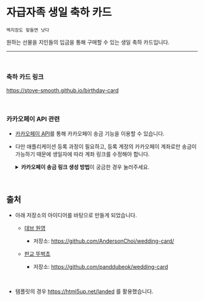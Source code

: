 # 자급자족 생일 축하 카드

`백지장도 맞들면 낫다`

원하는 선물을 지인들의 입금을 통해 구매할 수 있는 생일 축하 카드입니다.

---

<br>

### 축하 카드 링크
https://stove-smooth.github.io/birthday-card

<br>

### 카카오페이 API 관련
- [카카오페이 API](https://developers.kakaopay.com/docs/moneytransfer/sendmoney.link/sendmoney.link-common)를 통해 카카오페이 송금 기능을 이용할 수 있습니다.

- 다만 애플리케이션 등록 과정이 필요하고, 등록 계정의 카카오페이 계좌로만 송금이 가능하기 때문에 생일자에 따라 계좌 링크를 수정해야 합니다.

    <details>
    <summary><b>카카오페이 송금 링크 생성 방법</b>이 궁금한 경우 눌러주세요.</summary>
    <div markdown="1">

    1. 카카오페이 로그인
    - [카카오페이 개발자 사이트](https://developers.kakaopay.com/docs/moneytransfer/sendmoney.link/sendmoney.link-common)에 접속하여 로그인합니다.

    2. 애플리케이션 등록
    - 페이지 상단 배너의 [애플리케이션](https://developers.kakaopay.com/applications)을 클릭한 후 애플리케이션을 등록합니다.

        ![image](https://user-images.githubusercontent.com/59307414/174720672-7dc35179-1951-48bb-811c-b77b833a7096.png)

    3. 송금하기 링크 생성

    - 좌측 사이드바의 **사용 API** 를 클릭한 후, **송금하기 링크 발급**을 통해 링크를 발급받습니다.

        ![image](https://user-images.githubusercontent.com/59307414/174720773-e604d514-3af7-4a98-92cb-df19ff26a098.png)

    </div>
    </details>


<br>

## 출처
- 아래 저장소의 아이디어를 바탕으로 만들게 되었습니다.

    - [데브 원영](https://www.youtube.com/c/%EB%8D%B0%EB%B8%8C%EC%9B%90%EC%98%81DevWonYoung)
        - 저장소: https://github.com/AndersonChoi/wedding-card/

    - [판교 뚜벅쵸](https://www.youtube.com/channel/UCZ3dxObRPEJzoryEyQqmhWg)
        - 저장소: https://github.com/panddubeok/wedding-card

<br>

- 템플릿의 경우 https://html5up.net/landed 를 활용했습니다.
